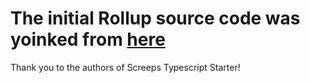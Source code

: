 # The initial Rollup source code was yoinked from [here](https://github.com/screepers/screeps-typescript-starter)

Thank you to the authors of Screeps Typescript Starter!
